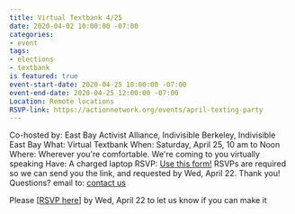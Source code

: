 ```yaml
---
title: Virtual Textbank 4/25
date: 2020-04-02 10:00:00 -07:00
categories:
- event
tags:
- elections
- textbank
is featured: true
event-start-date: 2020-04-25 10:00:00 -07:00
event-end-date: 2020-04-25 12:00:00 -07:00
Location: Remote locations
RSVP-link: https://actionnetwork.org/events/april-texting-party
---
```


Co-hosted by: East Bay Activist Alliance, Indivisible Berkeley, Indivisible East Bay
What: Virtual Textbank 
When: Saturday, April 25, 10 am to Noon
Where: Wherever you're comfortable. We're coming to you virtually speaking
Have: A charged laptop
RSVP: [Use this form!](https://actionnetwork.org/events/april-texting-party) RSVPs are required so we can send you the link, and requested by Wed, April 22.
Thank you!
Questions? email to: [contact us](mailto:ebaatexting@gmail.com)

Please [[RSVP here](https://actionnetwork.org/events/april-texting-party)]  by Wed, April 22 to let us know if you can make it

